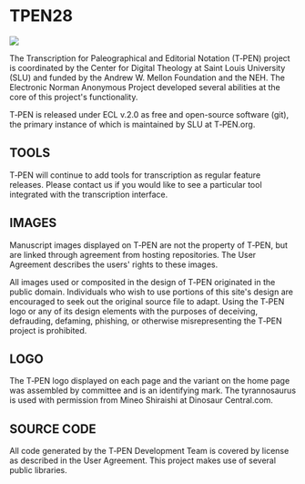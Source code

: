 # TPEN28
![](http://t-pen.org/TPEN/images/tpen_logo_header.jpg)

The Transcription for Paleographical and Editorial Notation (T‑PEN) project is coordinated by the Center for Digital Theology at Saint Louis University (SLU) and funded by the Andrew W. Mellon Foundation and the NEH. The Electronic Norman Anonymous Project developed several abilities at the core of this project's functionality.

T‑PEN is released under ECL v.2.0 as free and open-source software (git), the primary instance of which is maintained by SLU at T‑PEN.org.

## TOOLS
T‑PEN will continue to add tools for transcription as regular feature releases. Please contact us if you would like to see a particular tool integrated with the transcription interface.

## IMAGES
Manuscript images displayed on T‑PEN are not the property of T‑PEN, but are linked through agreement from hosting repositories. The User Agreement describes the users' rights to these images.

All images used or composited in the design of T‑PEN originated in the public domain. Individuals who wish to use portions of this site's design are encouraged to seek out the original source file to adapt. Using the T‑PEN logo or any of its design elements with the purposes of deceiving, defrauding, defaming, phishing, or otherwise misrepresenting the T‑PEN project is prohibited.

## LOGO
The T‑PEN logo displayed on each page and the variant on the home page was assembled by committee and is an identifying mark. The tyrannosaurus is used with permission from Mineo Shiraishi at Dinosaur Central.com.

## SOURCE CODE
All code generated by the T‑PEN Development Team is covered by license as described in the User Agreement. This project makes use of several public libraries.
